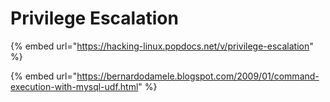 # Privilege Escalation

{% embed url="https://hacking-linux.popdocs.net/v/privilege-escalation" %}

{% embed url="https://bernardodamele.blogspot.com/2009/01/command-execution-with-mysql-udf.html" %}
